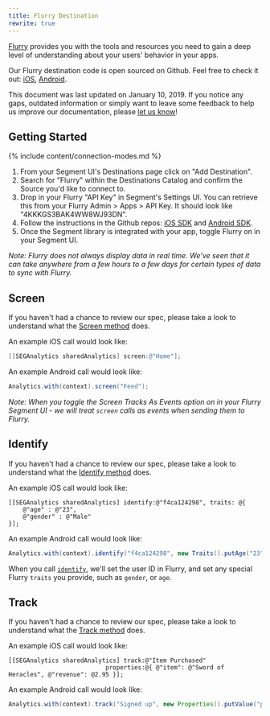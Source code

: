 ```yaml
---
title: Flurry Destination
rewrite: true
---
```


[Flurry](https://developer.yahoo.com/flurry/docs/) provides you with the tools and resources you need to gain a deep level of understanding about your users' behavior in your apps.

Our Flurry destination code is open sourced on Github. Feel free to check it out: [iOS](https://github.com/segment-integrations/analytics-ios-integration-flurry), [Android](https://github.com/segment-integrations/analytics-android-integration-flurry).

This document was last updated on January 10, 2019. If you notice any gaps, outdated information or simply want to leave some feedback to help us improve our documentation, please [let us know](https://segment.com/help/contact)!

## Getting Started

{% include content/connection-modes.md %}

1. From your Segment UI's Destinations page click on "Add Destination".
2. Search for "Flurry" within the Destinations Catalog and confirm the Source you'd like to connect to.
3. Drop in your Flurry "API Key" in Segment's Settings UI. You can retrieve this from your Flurry Admin > Apps > API Key. It should look like "4KKKGS3BAK4WW8WJ93DN".
4. Follow the instructions in the Github repos: [iOS SDK](https://github.com/segment-integrations/analytics-ios-integration-flurry) and [Android SDK](https://github.com/segment-integrations/analytics-android-integration-flurry).
5. Once the Segment library is integrated with your app, toggle Flurry on in your Segment UI.

_Note: Flurry does not always display data in real time. We've seen that it can take anywhere from a few hours to a few days for certain types of data to sync with Flurry._


## Screen

If you haven't had a chance to review our spec, please take a look to understand what the [Screen method](https://segment.com/docs/connections/spec/screen/) does.

An example iOS call would look like:

```objective-c
[[SEGAnalytics sharedAnalytics] screen:@"Home"];
```

An example Android call would look like:

```java
Analytics.with(context).screen("Feed");
```

_Note: When you toggle the Screen Tracks As Events option on in your Flurry Segment UI - we will treat `screen` calls as events when sending them to Flurry._

## Identify

If you haven't had a chance to review our spec, please take a look to understand what the [Identify method](https://segment.com/docs/connections/spec/identify/) does.

An example iOS call would look like:

```objc
[[SEGAnalytics sharedAnalytics] identify:@"f4ca124298", traits: @{
    @"age" : @"23",
    @"gender" : @"Male"
}];
```

An example Android call would look like:

```java
Analytics.with(context).identify("f4ca124298", new Traits().putAge("23").putGender("Male"));
```

When you call [`identify`](/docs/connections/spec/identify/), we'll set the user ID in Flurry, and set any special Flurry `traits` you provide, such as `gender`, or `age`.


## Track

If you haven't had a chance to review our spec, please take a look to understand what the [Track method](https://segment.com/docs/connections/spec/track/) does.

An example iOS call would look like:

```objc
[[SEGAnalytics sharedAnalytics] track:@"Item Purchased"
                           properties:@{ @"item": @"Sword of Heracles", @"revenue": @2.95 }];
```

An example Android call would look like:

```java
Analytics.with(context).track("Signed up", new Properties().putValue("plan", "Enterprise"));
```
